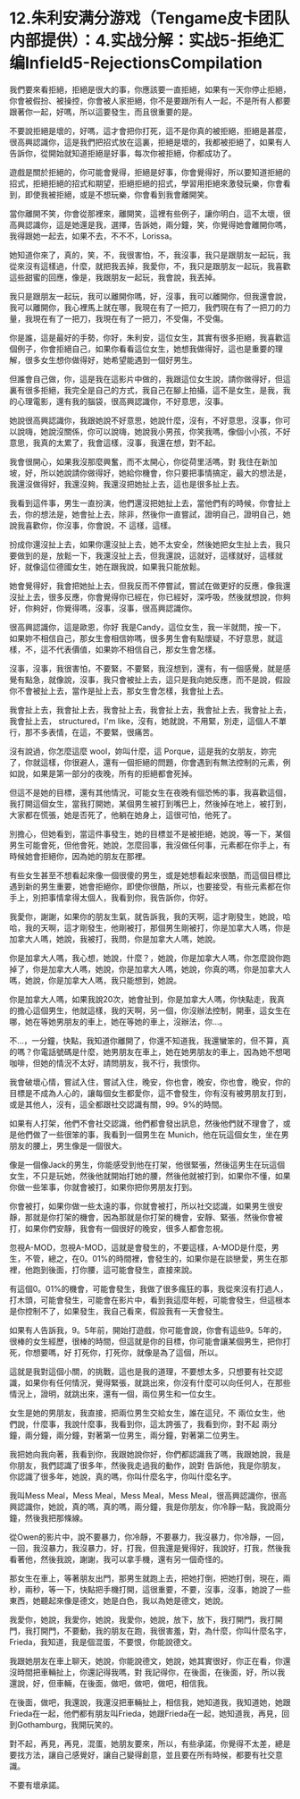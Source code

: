 # 12.朱利安满分游戏（Tengame皮卡团队内部提供）：4.实战分解：实战5-拒绝汇编Infield5-RejectionsCompilation

我們要來看拒絕，拒絕是很大的事，你應該要一直拒絕，如果有一天你停止拒絕，你會被假扮、被操控，你會被人家拒絕，你不是要跟所有人一起，不是所有人都要跟著你一起，好嗎，所以這要發生，而且很重要的是。

不要說拒絕是壞的，好嗎，這才會把你打死，這不是你真的被拒絕，拒絕是甚麼，很高興認識你，這是我們把招式放在這裏，拒絕是壞的，我都被拒絕了，如果有人告訴你，從開始就知道拒絕是好事，每次你被拒絕，你都成功了。

遊戲是關於拒絕的，你可能會覺得，拒絕是好事，你會覺得好，所以要知道拒絕的招式，拒絕拒絕的招式和期望，拒絕拒絕的招式，學習用拒絕來激發玩樂，你會看到，即使我被拒絕，或是不想玩樂，你會看到我會離開笑。

當你離開不笑，你會從那裡來，離開笑，這裡有些例子，讓你明白，這不太壞，很高興認識你，這是她還是我，選擇，告訴她，兩分鐘，笑，你覺得她會離開你嗎，我得跟她一起去，如果不去，不不不，Lorissa。

她知道你來了，真的，笑，不，我很害怕，不，我沒事，我只是跟朋友一起玩，我從來沒有這樣過，什麼，就把我丟掉，我愛你，不，我只是跟朋友一起玩，我喜歡這些甜蜜的回應，像是，我跟朋友一起玩，我會說，我丟掉。

我只是跟朋友一起玩，我可以離開你嗎，好，沒事，我可以離開你，但我還會說，我可以離開你，我心裡馬上就在哪，我現在有了一把刀，我們現在有了一把刀的力量，我現在有了一把刀，我現在有了一把刀，不受傷，不受傷。

你是誰，這是最好的手勢，你好，朱利安，這位女生，其實有很多拒絕，我喜歡這個例子，你會拒絕自己，如果你看看這位女生，她想我做得好，這也是重要的理解，很多女生想你做得好，她希望能遇到一個好男生。

但誰會自己做，你，這是我在這影片中做的，我跟這位女生說，請你做得好，但這裏有很多拒絕，我完全是自己的方式，我自己在腳上拍攝，這不是女生，是我，我的心理電影，還有我的腦袋，很高興認識你，不好意思，沒事。

她說很高興認識你，我跟她說不好意思，她說什麼，沒有，不好意思，沒事，你可以說嗨，她說沒關係，你可以說嗨，她說我小男孩，你笑我嗎，像個小小孩，不好意思，我真的太累了，我會這樣，沒事，我還在想，對不起。

我會很開心，如果我沒那麼興奮，而不太開心，你從荷里活嗎，對 我住在新加坡，好，所以她說請你做得好，她給你機會，你只要把事情搞定，最大的想法是，我還沒做得好，我還沒夠，我還沒把她扯上去，這也是很多扯上去。

我看到這件事，男生一直扮演，他們還沒把她扯上去，當他們有的時候，你會扯上去，你的想法是，她會扯上去，除非，然後你一直嘗試，證明自己，證明自己，她說我喜歡你，你沒事，你會說，不 這樣，這樣。

扮成你還沒扯上去，如果你還沒扯上去，她不太安全，然後她把女生扯上去，我只要做到的是，放鬆一下，我還沒扯上去，但我還說，這就好，這樣就好，這樣就好，就像這位德國女生，她在跟我說，如果我只能放鬆。

她會覺得好，我會把她扯上去，但我反而不停嘗試，嘗試在做更好的反應，像我還沒扯上去，很多反應，你會覺得你已經在，你已經好，深呼吸，然後就想說，你夠好，你夠好，你覺得嗎，沒事，沒事，很高興認識你。

很高興認識你，這是歐恩，你好 我是Candy，這位女生，我一半就問，按一下，如果妳不相信自己，那女生會相信妳嗎，很多男生會有點懷疑，不好意思，就這樣，不，這不代表價值，如果妳不相信自己，那女生會怎樣。

沒事，沒事，我很害怕，不要緊，不要緊，我沒想到，還有，有一個感覺，就是感覺有點急，就像說，沒事，我只會被扯上去，這只是我向她反應，而不是說，假設你不會被扯上去，當作是扯上去，那女生會怎樣，我會扯上去。

我會扯上去，我會扯上去，我會扯上去，我會扯上去，我會扯上去，我會扯上去，我會扯上去， structured，I'm like，沒有，她就說，不用緊，別走，這個人不單行，那不多表情，在這，不要緊，很痛苦。

沒有說過，你怎麼這麼 wool，妳叫什麼，這 Porque，這是我的女朋友，妳完了，你就這樣，你很避人，還有一個拒絕的問題，你會遇到有無法控制的元素，例如說，如果是第一部分的夜晚，所有的拒絕都會死掉。

但這不是她的目標，還有其他情況，可能女生在夜晚有個恐怖的事，我喜歡這個，我打開這個女生，當我打開她，某個男生被打到嘴巴上，然後掉在地上，被打到，大家都在慌張，她是否死了，他躺在她身上，這很可怕，他死了。

別擔心，但她看到，當這件事發生，她的目標並不是被拒絕，她說，等一下，某個男生可能會死，但他會死，她說，怎麼回事，我沒做任何事，元素都在你手上，有時候她會拒絕你，因為她的朋友在那裡。

有些女生甚至不想看起來像一個很傻的男生，或是她想看起來很酷，而這個目標比遇到新的男生重要，她會拒絕你，即使你很酷，所以，也要接受，有些元素都在你手上，別把事情拿得太個人，我看到你，我告訴你，你好。

我愛你，謝謝，如果你的朋友生氣，就告訴我，我的天啊，這才剛發生，她說，哈哈，我的天啊，這才剛發生，他剛被打，那個男生剛被打，你是加拿大人嗎，你是加拿大人嗎，她說，我被打，我問，你是加拿大人嗎，她說。

你是加拿大人嗎，我心想，她說，什麼？，她說，你是加拿大人嗎，你怎麼說你跑掉了，你是加拿大人嗎，她說，你是加拿大人嗎，她說，你真的嗎，你是加拿大人嗎，她說，你是加拿大人嗎，我只能想到，她說。

你是加拿大人嗎，如果我說20次，她會扯到，你是加拿大人嗎，你快點走，我真的擔心這個男生，他就這樣，我的天啊，另一個，你沒辦法控制，開車，這女生在哪，她在等她男朋友的車上，她在等她的車上，沒辦法，你…。

不…，一分鐘，快點，我知道你離開了，你還不知道我，我還蠻笨的，但不算，真的嗎？你電話號碼是什麼，她男朋友在車上，她在她男朋友的車上，因為她不想喝咖啡，但她的情況不太好，請問朋友，我不行，我恨你。

我會破壞心情，嘗試入住，嘗試入住，晚安，你也會，晚安，你也會，晚安，你的目標是不成為人心的，讓每個女生都愛你，這不會發生，你有沒有被男朋友打到，或是其他人，沒有，這全都跟社交認識有關，99。9%的時間。

如果有人打架，他們不會社交認識，他們都會發出訊息，然後他們就不理會了，或是他們做了一些很笨的事，我看到一個男生在 Munich，他在玩這個女生，坐在男朋友的腰上，男生像是一個很大。

像是一個像Jack的男生，你能感受到他在打架，他很緊張，然後這男生在玩這個女生，不只是玩她，然後他就開始打她的腰，然後他就被打到，如果你不懂，如果你做一些笨事，你就會被打，如果你把你男朋友打到。

你會被打，如果你做一些太遠的事，你就會被打，所以社交認識，如果男生很安靜，那就是你打架的機會，因為那就是你打架的機會，安靜、緊張，然後你會被打，如果你們安靜，我會有一個很好的晚安，很多人都會忽視。

忽視A-MOD，忽視A-MOD，這就是會發生的，不要這樣，A-MOD是什麼，男生，不管，總之，在0。01%的時間裡，會發生的，如果你是在談戀愛，男生在那裡，他跑到後面，打你腰，這可能會發生，直接來說。

有這個0。01%的機會，可能會發生，我做了很多瘋狂的事，我從來沒有打過人，打木頭，可能會發生，可能會在影片中，看到我這麼年輕，可能會發生，但這根本是你控制不了，如果發生，我自己看來，假設我有一天會發生。

如果有人告訴我，9。5年前，開始打遊戲，你可能會說，你會有這些9。5年的，很棒的女生經歷，很棒的時間，但這就是你的目標，你可能會讓某個男生，把你打死，你想要嗎，好 打死你，打死你，就像是為了這個，所以。

這就是我對這個小關，的挑戰，這也是我的道理，不要想太多，只想要有社交認識，如果你有任何情況，覺得緊張，就跳出來，你沒有什麼可以向任何人，在那些情況上，證明，就跳出來，還有一個，兩位男生和一位女生。

女生是她的男朋友，我直接，把兩位男生交給女生，誰在這兒，不 兩位女生，他們說，什麼事，我說什麼事，我看到你，這太誇張了，我看到你，對不起 兩分鐘，兩分鐘，兩分鐘，對著第一位男生，兩分鐘，對著第二位男生。

我把她向我向著，我看到你，我跟她說你好，你們都認識我了嗎，我跟她說，我是你朋友，我們認識了很多年，然後我走過我的動作，說對 告訴他，我是你朋友，你認識了很多年，她說，真的嗎，你叫什麼名字，你叫什麼名字。

我叫Mess Meal，Mess Meal，Mess Meal，Mess Meal，很高興認識你，很高興認識你，她說，真的嗎，真的嗎，兩分鐘，我是你朋友，你冷靜一點，我說兩分鐘，然後我把那條線。

從Owen的影片中，說不要暴力，你冷靜，不要暴力，我沒暴力，你冷靜，一回，一回，我沒暴力，我沒暴力，好，打我，但我還是覺得好，我說好，打我，然後我看著他，然後我說，謝謝，我可以拿手機，還有另一個奇怪的。

那女生在車上，等著朋友出門，那男生就跑上去，把她打倒，把她打倒，現在，兩秒，兩秒，等一下，快點把手機打開，這很重要，不要，沒事，沒事，她說了一些東西，她聽起來像是德文，她是白色，我以為她是德文，她說。

我愛你，她說，我愛你，她說，我愛你，她說，放下，放下，我打開門，我打開門，我打開門，不要動，我的朋友在跑，我很害羞，對，為什麼，你叫什麼名字，Frieda，我知道，我是個混蛋，不要恨，你能說德文。

我跟她朋友在車上聊天，她說，你能說德文，她說，她其實很好，你正在看，你還沒時間把車輛扯上，你還記得我嗎，對 我記得你，在後面，在後面，好，所以我還說，好，但車輛，在後面，做吧，做吧，做吧，相信我。

在後面，做吧，我還說，我還沒把車輛扯上，相信我，她知道我，我知道她，她跟Frieda在一起，他們都有朋友叫Frieda，她跟Frieda在一起，她知道我，再見，回到Gothamburg，我開玩笑的。

對不起，再見，再見，混蛋，她朋友要來，所以，有些承諾，你覺得不太差，總是要找方法，讓自己感覺好，讓自己變得創意，並且要在所有時候，都要有社交意識。

不要有壞承諾。